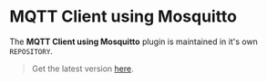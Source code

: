 # MQTT Client using Mosquitto

The **MQTT Client using Mosquitto** plugin is maintained in it's own `REPOSITORY`.

> Get the latest version [here](http://krambriw.net/Release).